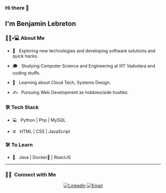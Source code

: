 ### Hi there 👋<h2> I'm Benjamin Lebreton </h2>

<h3> 👨🏻•💻 About Me </h3>



- 🤔 &nbsp; Exploring new technologies and developing software solutions and quick hacks.

- 🎓 &nbsp; Studying Computer Science and Engineering at IIIT Vadodara and coding stuffs.

- 🌱 &nbsp; Learning about Cloud Tech, Systems Design.

- ✍️ &nbsp; Pursuing Web Development as hobbies/side hustles.



<h3>🛠 Tech Stack</h3>



- 💻 &nbsp; Python | Php | MySQL

- 🌐 &nbsp; HTML | CSS | JavaScript

<!--

- 🛢 &nbsp; MySQL

- 🔧 &nbsp; Git | Markdown | Selenium | Tidyverse

-->



<h3>🛠 To Learn</h3>

- 🔧 &nbsp; Java | Docker🐳 | ReactJS

<hr>

<h3> 🤝🏻 &nbsp;Connect with Me </h3>

<p align="center">
<a href="https://www.linkedin.com/in/AVS1508/"><img alt="LinkedIn" src="www.linkedin.com/in/benjamin-lebreton"></a>
<a href="mailto:avsingh@umass.edu"><img alt="Email" src="https://img.shields.io/badge/Email-avsingh@umass.edu-blue?style=flat-square&logo=gmail"></a>
</p>
